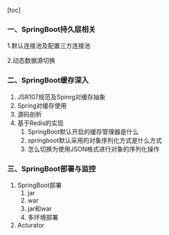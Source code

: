 [toc]

### 一、SpringBoot持久层相关

1.默认连接池及配置三方连接池

2.动态数据源切换

### 二、SpringBoot缓存深入

1. JSR107规范及Spinrg对缓存抽象
2. Spring对缓存使用
3. 源码剖析
4. 基于Redis的实现
   1. SpringBoot默认开启的缓存管理器是什么
   2. springboot默认采用的对象序列化方式是什么方式
   3. 怎么切换为使用JSON格式进行对象的序列化操作

### 三、SpringBoot部署与监控

1. SpringBoot部署
   1. jar
   2. war
   3. jar和war
   4. 多环境部署
2. Acturator